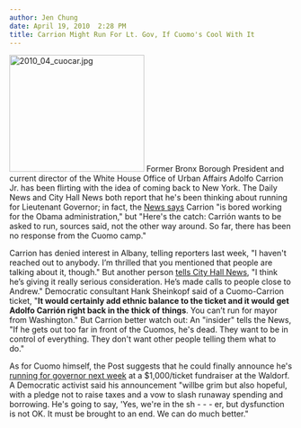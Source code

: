 ```yaml
---
author: Jen Chung
date: April 19, 2010  2:28 PM
title: Carrion Might Run For Lt. Gov, If Cuomo's Cool With It
---
```


<p><span class="mt-enclosure mt-enclosure-image" style="display: inline;"> <img alt="2010_04_cuocar.jpg" src="https://web.archive.org/web/20110414161522im_/http://gothamist.com/attachments/jen/2010_04_cuocar.jpg" width="240" height="208" class="image-left"> </span>Former Bronx Borough President and current director of the White House Office of Urban Affairs Adolfo Carrion Jr. has been flirting with the idea of coming back to New York.  The Daily News and City Hall News both report that he&apos;s been thinking about running for Lieutenant Governor; in fact, the <a href="https://web.archive.org/web/20110414161522/http://www.nydailynews.com/news/2010/04/19/2010-04-19_just_gotta_ask_andy_sources_say_exbronx_beep_will_run_for_lt_gov_but_cuomo_has_t.html">News says</a> Carrion &quot;is bored working for the Obama administration,&quot; but &quot;Here&apos;s the catch: Carri&#xF3;n wants to be asked to run, sources said, not the other way around. So far, there has been no response from the Cuomo camp.&quot;</p>

<p>Carrion has denied interest in Albany, telling reporters last week, &quot;I haven&apos;t reached out to anybody.  I&#x2019;m thrilled that you mentioned that people are talking about it, though.&quot;  But another person <a href="https://web.archive.org/web/20110414161522/http://www.cityhallnews.com/newyork/article-1227-carrioacuten-mum-on-quiet-outreach-to-cuomo.html">tells City Hall News</a>, &quot;I think he&#x2019;s giving it really serious consideration. He&#x2019;s made calls to people close to Andrew.&quot; Democratic consultant Hank Sheinkopf said of a Cuomo-Carrion ticket, &quot;<strong>It would certainly add ethnic balance to the ticket and it would get Adolfo Carri&#xF3;n right back in the thick of things</strong>. You can&#x2019;t run for mayor from Washington.&quot;  But Carrion better watch out: An &quot;insider&quot; tells the News, &quot;If he gets out too far in front of the Cuomos, he&apos;s dead. They want to be in control of everything. They don&apos;t want other people telling them what to do.&quot;</p>

<p>As for Cuomo himself, the Post suggests that he could finally announce he&apos;s <a href="https://web.archive.org/web/20110414161522/http://www.nypost.com/p/news/local/andy_could_toss_hat_in_the_ring_1UbYimJhkqEPgzFt57mUxM">running for governor next week</a> at a $1,000/ticket fundraiser at the Waldorf. A Democratic activist said his announcement &quot;willbe grim but also hopeful, with a pledge not to raise taxes and a vow to slash runaway spending and borrowing. He&apos;s going to say, &apos;Yes, we&apos;re in the sh - - - er, but dysfunction is not OK. It must be brought to an end. We can do much better.&quot;</p>